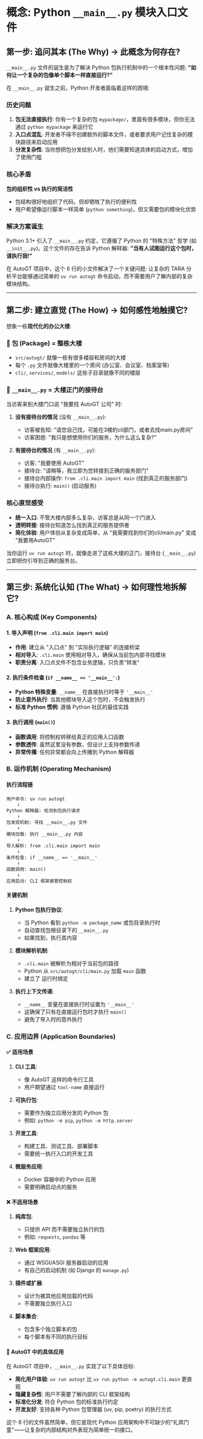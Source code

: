 # 概念: Python `__main__.py` 模块入口文件

## 第一步: 追问其本 (The Why) -> 此概念为何存在?

`__main__.py` 文件的诞生是为了解决 Python 包执行机制中的一个根本性问题: **"如何让一个复杂的包像单个脚本一样直接运行?"**

在 `__main__.py` 诞生之前，Python 开发者面临着这样的困境:

### 历史问题

1. **包无法直接执行**: 你有一个复杂的包 `mypackage/`，里面有很多模块，但你无法通过 `python mypackage` 来运行它
2. **入口点混乱**: 开发者不得不创建额外的脚本文件，或者要求用户记住复杂的模块路径来启动应用
3. **分发复杂性**: 当你想把包分发给别人时，他们需要知道具体的启动方式，增加了使用门槛

### 核心矛盾

**包的组织性 vs 执行的简洁性**

- 包结构很好地组织了代码，但却牺牲了执行的便利性
- 用户希望像运行脚本一样简单 (`python something`)，但又需要包的模块化优势

### 解决方案诞生

Python 3.1+ 引入了 `__main__.py` 约定，它遵循了 Python 的 "特殊方法" 哲学 (如 `__init__.py`)。这个文件的存在告诉 Python 解释器: **"当有人试图运行这个包时，请执行我!"**

在 AutoGT 项目中，这个 6 行的小文件解决了一个关键问题: 让复杂的 TARA 分析平台能够通过简单的 `uv run autogt` 命令启动，而不需要用户了解内部的复杂模块结构。

---

## 第二步: 建立直觉 (The How) -> 如何感性地触摸它?

想象一栋**现代化的办公大楼**:

### 🏢 **包 (Package) = 整栋大楼**

- `src/autogt/` 就像一栋有很多楼层和房间的大楼
- 每个 `.py` 文件就像大楼里的一个房间 (办公室、会议室、档案室等)
- `cli/`, `services/`, `models/` 这些子目录就像不同的楼层

### 🚪 **`__main__.py` = 大楼正门的接待台**

当访客来到大楼门口说 "我要找 AutoGT 公司" 时:

1. **没有接待台的情况** (没有 `__main__.py`):
   - 访客被告知: "请您自己找，可能在3楼的cli部门，或者去找main.py房间"
   - 访客困惑: "我只是想使用你们的服务，为什么这么复杂?"

2. **有接待台的情况** (有 `__main__.py`):
   - 访客: "我要使用 AutoGT"
   - 接待台: "请稍等，我立即为您转接到正确的服务部门"
   - 接待台内部操作: `from .cli.main import main` (找到真正的服务部门)
   - 接待台执行: `main()` (启动服务)

### 核心直觉感受

- **统一入口**: 不管大楼内部多么复杂，访客总是从同一个门进入
- **透明转接**: 接待台知道怎么找到真正的服务提供者
- **简化体验**: 用户体验从复杂变成简单，从 "我需要找到你们的cli/main.py" 变成 "我要用AutoGT"

当你运行 `uv run autogt` 时，就像走进了这栋大楼的正门，接待台 (`__main__.py`) 立即把你引导到正确的服务台。

---

## 第三步: 系统化认知 (The What) -> 如何理性地拆解它?

### A. 核心构成 (Key Components)

#### 1. **导入声明** (`from .cli.main import main`)

- **作用**: 建立从 "入口点" 到 "实际执行逻辑" 的连接桥梁
- **相对导入**: `.cli.main` 使用相对导入，确保从当前包内部寻找模块
- **职责分离**: 入口点文件不包含业务逻辑，只负责"转发"

#### 2. **执行条件检查** (`if __name__ == '__main__':`)

- **Python 特殊变量**: `__name__` 在直接执行时等于 `'__main__'`
- **防止意外执行**: 当其他模块导入这个包时，不会触发执行
- **标准 Python 惯例**: 遵循 Python 社区的最佳实践

#### 3. **执行调用** (`main()`)

- **函数调用**: 将控制权转移给真正的应用入口函数
- **参数透传**: 虽然这里没有参数，但设计上支持参数传递
- **异常传播**: 任何异常都会向上传播到 Python 解释器

### B. 运作机制 (Operating Mechanism)

#### **执行流程链**

```
用户命令: uv run autogt
    ↓
Python 解释器: 检测到包执行请求
    ↓
包发现机制: 寻找 __main__.py 文件
    ↓
模块加载: 执行 __main__.py 内容
    ↓
导入解析: from .cli.main import main
    ↓ 
条件检查: if __name__ == '__main__'
    ↓
函数调用: main()
    ↓
应用启动: CLI 框架接管控制权
```

#### **关键机制**

1. **Python 包执行协议**:
   - 当 Python 看到 `python -m package_name` 或包目录执行时
   - 自动查找包根目录下的 `__main__.py`
   - 如果找到，执行其内容

2. **模块解析机制**:
   - `.cli.main` 被解析为相对于当前包的路径
   - Python 从 `src/autogt/cli/main.py` 加载 `main` 函数
   - 建立了 运行时绑定

3. **执行上下文传递**:
   - `__name__` 变量在直接执行时设置为 `'__main__'`
   - 这确保了只有在直接运行包时才执行 `main()`
   - 避免了导入时的意外执行

### C. 应用边界 (Application Boundaries)

#### **✅ 适用场景**

1. **CLI 工具**:
   - 像 AutoGT 这样的命令行工具
   - 用户期望通过 `tool-name` 直接运行

2. **可执行包**:
   - 需要作为独立应用分发的 Python 包
   - 例如: `python -m pip`, `python -m http.server`

3. **开发工具**:
   - 构建工具、测试工具、部署脚本
   - 需要统一执行入口的开发工具

4. **微服务应用**:
   - Docker 容器中的 Python 应用
   - 需要明确启动点的服务

#### **❌ 不适用场景**

1. **纯库包**:
   - 只提供 API 而不需要独立执行的包
   - 例如: `requests`, `pandas` 等

2. **Web 框架应用**:
   - 通过 WSGI/ASGI 服务器启动的应用
   - 有自己的启动机制 (如 Django 的 `manage.py`)

3. **插件或扩展**:
   - 设计为被其他应用加载的代码
   - 不需要独立执行入口

4. **脚本集合**:
   - 包含多个独立脚本的包
   - 每个脚本有不同的执行目标

#### **🔧 AutoGT 中的具体应用**

在 AutoGT 项目中，`__main__.py` 实现了以下具体目标:

- **简化用户体验**: `uv run autogt` 比 `uv run python -m autogt.cli.main` 更直观
- **隐藏复杂性**: 用户不需要了解内部的 CLI 框架结构
- **标准化分发**: 符合 Python 包的标准执行约定
- **开发友好**: 支持各种 Python 包管理器 (uv, pip, poetry) 的执行方式

这个 6 行的文件虽然简单，但它是现代 Python 应用架构中不可缺少的"礼宾门童"——让复杂的内部结构对外表现为简单统一的接口。
